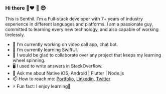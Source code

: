 ### Hi there 👋❤️ 🙏 😎

This is Senthil. I'm a Full-stack developer with 7+ years of industry experience in different languages and platforms. I am a passionate guy, committed to learning every new technology, and also capable of working tirelessly.

- 🔭 I’m currently working on video call app, chat bot.
- 🌱 I’m currently learning SwiftUI.
- 👯 I would be glad to collaborate over any project that keeps my learning wheel spinning.
- 🖥 I used to write answers in StackOverflow.
- 💬 Ask me about Native iOS, Android | Flutter | Node.js
- 📫 How to reach me: [Portfolio](https://senthilk.dev/), [Linkedin](https://www.linkedin.com/in/senthil-kumar-4b282591/), [Twitter](https://twitter.com/senthil171291)
- ⚡ Fun fact: I enjoy learning🙂
